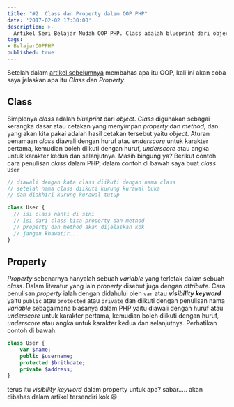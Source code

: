 ```yaml
---
title: "#2. Class dan Property dalam OOP PHP"
date: '2017-02-02 17:30:00'
description: >-
  Artikel Seri Belajar Mudah OOP PHP. Class adalah blueprint dari object. Class digunakan sebagai kerangka dasar atau cetakan yang menyimpan property dan method, dan yang akan kita pakai adalah hasil cetakan tersebut yaitu object
tags:
- BelajarOOPPHP
published: true
---
```


Setelah dalam [artikel sebelumnya](http://khoerodin.id/apa-itu-oop-object-oriented-programming/) membahas apa itu OOP, kali ini akan coba saya jelaskan apa itu *Class* dan *Property*.

## Class
Simplenya *class* adalah *blueprint* dari *object*. *Class* digunakan sebagai kerangka dasar atau cetakan yang menyimpan *property* dan *method*, dan yang akan kita pakai adalah hasil cetakan tersebut yaitu *object*. Aturan penamaan *class* diawali dengan huruf atau *underscore* untuk karakter pertama, kemudian boleh diikuti dengan huruf, *underscore* atau angka untuk karakter kedua dan selanjutnya. Masih bingung ya? Berikut contoh cara penulisan *class* dalam PHP, dalam contoh di bawah saya buat *class* `User`

```php
// diawali dengan kata class diikuti dengan nama class
// setelah nama class diikuti kurung kurawal buka 
// dan diakhiri kurung kurawal tutup

class User {
  // isi class nanti di sini
  // isi dari class bisa property dan method
  // property dan method akan dijelaskan kok
  // jangan khawatir...
}
```

## Property
*Property* sebenarnya hanyalah sebuah *variable* yang terletak dalam sebuah *class*. Dalam literatur yang lain *property* disebut juga dengan *attribute*. Cara penulisan *property* ialah dengan didahului oleh `var` atau **_visibility keyword_** yaitu `public` atau `protected` atau `private` dan diikuti dengan penulisan nama *variable* sebagaimana biasanya dalam PHP yaitu diawali dengan huruf atau *underscore* untuk karakter pertama, kemudian boleh diikuti dengan huruf, *underscore* atau angka untuk karakter kedua dan selanjutnya. Perhatikan contoh di bawah:

```php
class User {
    var $name;
    public $username;
    protected $brithdate;
    private $address;
}
```
terus itu *visibility keyword* dalam property untuk apa? sabar..... akan dibahas dalam artikel tersendiri kok :smiley: